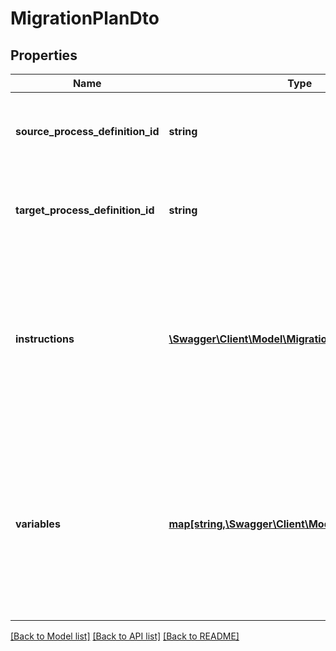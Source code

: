 # MigrationPlanDto

## Properties
Name | Type | Description | Notes
------------ | ------------- | ------------- | -------------
**source_process_definition_id** | **string** | The id of the source process definition for the migration. | [optional] 
**target_process_definition_id** | **string** | The id of the target process definition for the migration. | [optional] 
**instructions** | [**\Swagger\Client\Model\MigrationInstructionDto[]**](MigrationInstructionDto.md) | A list of migration instructions which map equal activities. Each migration instruction is a JSON object with the following properties: | [optional] 
**variables** | [**map[string,\Swagger\Client\Model\VariableValueDto]**](VariableValueDto.md) | A map of variables which will be set into the process instances&#x27; scope. Each key is a variable name and each value a JSON variable value object. | [optional] 

[[Back to Model list]](../../README.md#documentation-for-models) [[Back to API list]](../../README.md#documentation-for-api-endpoints) [[Back to README]](../../README.md)

